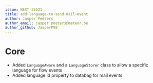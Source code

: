 ```yaml
---
issue: NEXT-35521
title: add-language-to-send-mail-event
author: Jasper Peeters
author_email: jasper.peeters@meteor.be
author_github: JasperP98
---
```

# Core
* Added `LanguageAware` and a `LanguageStorer` class to allow a specific language for flow events
* Added language id property to databag for mail events
